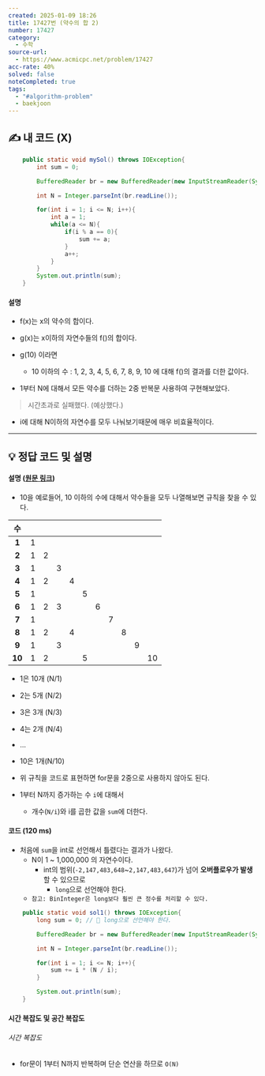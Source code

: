 ```yaml
---
created: 2025-01-09 18:26
title: 17427번 (약수의 합 2)
number: 17427
category:
  - 수학
source-url:
  - https://www.acmicpc.net/problem/17427
acc-rate: 40%
solved: false
noteCompleted: true
tags:
  - "#algorithm-problem"
  - baekjoon
---
```

## ✍️ 내 코드 (X)
```java
    public static void mySol() throws IOException{
        int sum = 0;

        BufferedReader br = new BufferedReader(new InputStreamReader(System.in));

        int N = Integer.parseInt(br.readLine());

        for(int i = 1; i <= N; i++){
            int a = 1;
            while(a <= N){
                if(i % a == 0){
                    sum += a;
                }
                a++;
            }
        }
        System.out.println(sum);
    }
```
#### 설명
- f(x)는 x의 약수의 합이다.
- g(x)는 x이하의 자연수들의 f()의 합이다.

- g(10) 이라면
	- 10 이하의 수 : 1, 2, 3, 4, 5, 6, 7, 8, 9, 10 에 대해 f()의 결과를 더한 값이다.

- 1부터 N에 대해서 모든 약수를 더하는 2중 반복문 사용하여 구현해보았다.

> 시간초과로 실패했다. (예상했다.)

- i에 대해 N이하의 자연수를 모두 나눠보기때문에 매우 비효율적이다.
---
## 💡 정답 코드 및 설명
#### 설명 ([원문 링크](https://codingrapper.tistory.com/33))
- 10을 예로들어, 10 이하의 수에 대해서 약수들을 모두 나열해보면 규칙을 찾을 수 있다.

|   수    |     |     |     |     |     |     |     |     |     |     |
| :----: | :-: | :-: | :-: | :-: | :-: | :-: | :-: | :-: | --- | --- |
| **1**  |  1  |     |     |     |     |     |     |     |     |     |
| **2**  |  1  |  2  |     |     |     |     |     |     |     |     |
| **3**  |  1  |     |  3  |     |     |     |     |     |     |     |
| **4**  |  1  |  2  |     |  4  |     |     |     |     |     |     |
| **5**  |  1  |     |     |     |  5  |     |     |     |     |     |
| **6**  |  1  |  2  |  3  |     |     |  6  |     |     |     |     |
| **7**  |  1  |     |     |     |     |     |  7  |     |     |     |
| **8**  |  1  |  2  |     |  4  |     |     |     |  8  |     |     |
| **9**  |  1  |     |  3  |     |     |     |     |     | 9   |     |
| **10** |  1  |  2  |     |     |  5  |     |     |     |     | 10  |
- 1은 10개 (N/1)
- 2는 5개 (N/2)
- 3은 3개 (N/3)
- 4는 2개 (N/4)
- ... 
- 10은 1개(N/10)

- 위 규칙을 코드로 표현하면 for문을 2중으로 사용하지 않아도 된다.

- 1부터 N까지 증가하는 수 `i`에 대해서
	- 개수(`N/i`)와 i를 곱한 값을 `sum`에 더한다.

#### 코드 (120 ms)
- 처음에 `sum`을 int로 선언해서 틀렸다는 결과가 나왔다.
	- N이 1 ~ 1,000,000 의 자연수이다.
		- int의 범위(`-2,147,483,648`~`2,147,483,647`)가 넘어 **오버플로우가 발생**할 수 있으므로  
			- `long`으로 선언해야 한다.
	- `참고: BinInteger은 long보다 훨씬 큰 정수를 처리할 수 있다.`

```java
    public static void sol1() throws IOException{
        long sum = 0; // 📌 long으로 선언해야 한다.

        BufferedReader br = new BufferedReader(new InputStreamReader(System.in));

        int N = Integer.parseInt(br.readLine());

        for(int i = 1; i <= N; i++){
            sum += i * (N / i);
        }

        System.out.println(sum);
    }
```

#### 시간 복잡도 및 공간 복잡도
###### 시간 복잡도
- for문이 1부터 N까지 반복하며 단순 연산을 하므로 `O(N)`








